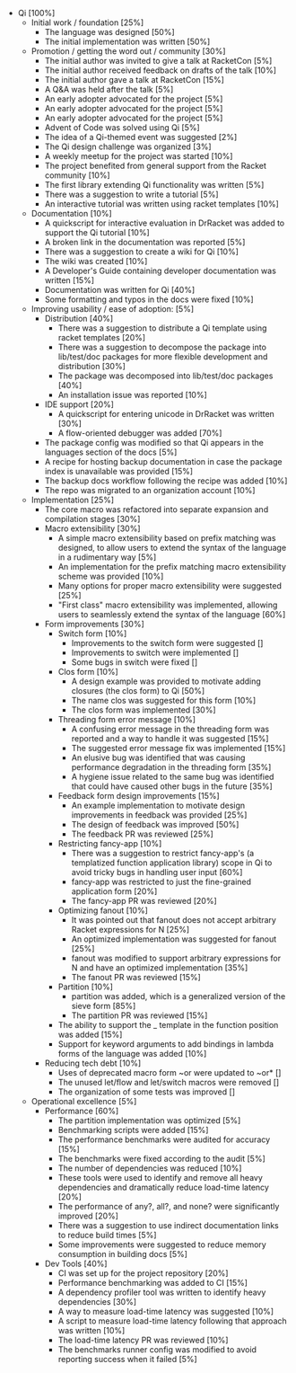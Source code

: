 * Qi [100%]
	* Initial work / foundation [25%]
		* The language was designed [50%]
		* The initial implementation was written [50%]
	* Promotion / getting the word out / community [30%]
		* The initial author was invited to give a talk at RacketCon [5%]
		* The initial author received feedback on drafts of the talk [10%]
		* The initial author gave a talk at RacketCon [15%]
		* A Q&A was held after the talk [5%]
		* An early adopter advocated for the project [5%]
		* An early adopter advocated for the project [5%]
		* An early adopter advocated for the project [5%]
		* Advent of Code was solved using Qi [5%]
		* The idea of a Qi-themed event was suggested [2%]
		* The Qi design challenge was organized [3%]
		* A weekly meetup for the project was started [10%]
		* The project benefited from general support from the Racket community [10%]
		* The first library extending Qi functionality was written [5%]
		* There was a suggestion to write a tutorial [5%]
		* An interactive tutorial was written using racket templates [10%]
	* Documentation [10%]
		* A quickscript for interactive evaluation in DrRacket was added to support the Qi tutorial [10%]
		* A broken link in the documentation was reported [5%]
		* There was a suggestion to create a wiki for Qi [10%]
		* The wiki was created [10%]
		* A Developer's Guide containing developer documentation was written [15%]
		* Documentation was written for Qi [40%]
		* Some formatting and typos in the docs were fixed [10%]
	* Improving usability / ease of adoption: [5%]
		* Distribution [40%]
			* There was a suggestion to distribute a Qi template using racket templates [20%]
			* There was a suggestion to decompose the package into lib/test/doc packages for more flexible development and distribution [30%]
			* The package was decomposed into lib/test/doc packages [40%]
			* An installation issue was reported [10%]
		* IDE support [20%]
			* A quickscript for entering unicode in DrRacket was written [30%]
			* A flow-oriented debugger was added [70%]
		* The package config was modified so that Qi appears in the languages section of the docs [5%]
		* A recipe for hosting backup documentation in case the package index is unavailable was provided [15%]
		* The backup docs workflow following the recipe was added [10%]
		* The repo was migrated to an organization account [10%]
	* Implementation [25%]
		* The core macro was refactored into separate expansion and compilation stages [30%]
		* Macro extensibility [30%]
			* A simple macro extensibility based on prefix matching was designed, to allow users to extend the syntax of the language in a rudimentary way [5%]
			* An implementation for the prefix matching macro extensibility scheme was provided [10%]
			* Many options for proper macro extensibility were suggested [25%]
			* "First class" macro extensibility was implemented, allowing users to seamlessly extend the syntax of the language [60%]
		* Form improvements [30%]
			* Switch form [10%]
				* Improvements to the switch form were suggested []
				* Improvements to switch were implemented []
				* Some bugs in switch were fixed []
			* Clos form [10%]
				* A design example was provided to motivate adding closures (the clos form) to Qi [50%]
				* The name clos was suggested for this form [10%]
				* The clos form was implemented [30%]
			* Threading form error message [10%]
				* A confusing error message in the threading form was reported and a way to handle it was suggested [15%]
				* The suggested error message fix was implemented [15%]
				* An elusive bug was identified that was causing performance degradation in the threading form [35%]
				* A hygiene issue related to the same bug was identified that could have caused other bugs in the future [35%]
			* Feedback form design improvements [15%]
				* An example implementation to motivate design improvements in feedback was provided [25%]
				* The design of feedback was improved [50%]
				* The feedback PR was reviewed [25%]
			* Restricting fancy-app [10%]
				* There was a suggestion to restrict fancy-app's (a templatized function application library) scope in Qi to avoid tricky bugs in handling user input [60%]
				* fancy-app was restricted to just the fine-grained application form [20%]
				* The fancy-app PR was reviewed [20%]
			* Optimizing fanout [10%]
				* It was pointed out that fanout does not accept arbitrary Racket expressions for N [25%]
				* An optimized implementation was suggested for fanout [25%]
				* fanout was modified to support arbitrary expressions for N and have an optimized implementation [35%]
				* The fanout PR was reviewed [15%]
			* Partition [10%]
				* partition was added, which is a generalized version of the sieve form [85%]
				* The partition PR was reviewed [15%]
			* The ability to support the _ template in the function position was added [15%]
			* Support for keyword arguments to add bindings in lambda forms of the language was added [10%]
		* Reducing tech debt [10%]
			* Uses of deprecated macro form ~or were updated to ~or* []
			* The unused let/flow and let/switch macros were removed []
			* The organization of some tests was improved []
	* Operational excellence [5%]
		* Performance [60%]
			* The partition implementation was optimized [5%]
			* Benchmarking scripts were added [15%]
			* The performance benchmarks were audited for accuracy [15%]
			* The benchmarks were fixed according to the audit [5%]
			* The number of dependencies was reduced [10%]
			* These tools were used to identify and remove all heavy dependencies and dramatically reduce load-time latency [20%]
			* The performance of any?, all?, and none? were significantly improved [20%]
			* There was a suggestion to use indirect documentation links to reduce build times [5%]
			* Some improvements were suggested to reduce memory consumption in building docs [5%]
		* Dev Tools [40%]
			* CI was set up for the project repository [20%]
			* Performance benchmarking was added to CI [15%]
			* A dependency profiler tool was written to identify heavy dependencies [30%]
			* A way to measure load-time latency was suggested [10%]
			* A script to measure load-time latency following that approach was written [10%]
			* The load-time latency PR was reviewed [10%]
			* The benchmarks runner config was modified to avoid reporting success when it failed [5%]
